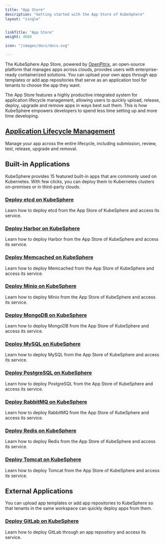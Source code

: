 ```yaml
---
title: "App Store"
description: "Getting started with the App Store of KubeSphere"
layout: "single"


linkTitle: "App Store"
weight: 4600

icon: "/images/docs/docs.svg"

---
```


The KubeSphere App Store, powered by [OpenPitrix](https://github.com/openpitrix/openpitrix), an open-source platform that manages apps across clouds, provides users with enterprise-ready containerized solutions. You can upload your own apps through app templates or add app repositories that serve as an application tool for tenants to choose the app they want.

The App Store features a highly productive integrated system for application lifecycle management, allowing users to quickly upload, release, deploy, upgrade and remove apps in ways best suit them. This is how KubeSphere empowers developers to spend less time setting up and more time developing.

## [Application Lifecycle Management](../application-store/app-lifecycle-management/)

Manage your app across the entire lifecycle, including submission, review, test, release, upgrade and removal.

## Built-in Applications

KubeSphere provides 15 featured built-in apps that are commonly used on Kubernetes. With few clicks, you can deploy them to Kubernetes clusters on-premises or in third-party clouds.

### [Deploy etcd on KubeSphere](../application-store/built-in-apps/etcd-app/)

Learn how to deploy etcd from the App Store of KubeSphere and access its service.

### [Deploy Harbor on KubeSphere](../application-store/built-in-apps/harbor-app/)

Learn how to deploy Harbor from the App Store of KubeSphere and access its service.

### [Deploy Memcached on KubeSphere](../application-store/built-in-apps/memcached-app/)

Learn how to deploy Memcached from the App Store of KubeSphere and access its service.

### [Deploy Minio on KubeSphere](../application-store/built-in-apps/minio-app/)

Learn how to deploy Minio from the App Store of KubeSphere and access its service.

### [Deploy MongoDB on KubeSphere](../application-store/built-in-apps/mongodb-app/)

Learn how to deploy MongoDB from the App Store of KubeSphere and access its service.

### [Deploy MySQL on KubeSphere](../application-store/built-in-apps/mysql-app/)

Learn how to deploy MySQL from the App Store of KubeSphere and access its service.

### [Deploy PostgreSQL on KubeSphere](../application-store/built-in-apps/postgresql-app/)

Learn how to deploy PostgreSQL from the App Store of KubeSphere and access its service.

### [Deploy RabbitMQ on KubeSphere](../application-store/built-in-apps/rabbitmq-app/)

Learn how to deploy RabbitMQ from the App Store of KubeSphere and access its service.

### [Deploy Redis on KubeSphere](../application-store/built-in-apps/redis-app/)

Learn how to deploy Redis from the App Store of KubeSphere and access its service.

### [Deploy Tomcat on KubeSphere](../application-store/built-in-apps/tomcat-app/)

Learn how to deploy Tomcat from the App Store of KubeSphere and access its service.

## External Applications

You can upload app templates or add app repositories to KubeSphere so that tenants in the same workspace can quickly deploy apps from them.

### [Deploy GitLab on KubeSphere](../application-store/external-apps/gitlab-app/)

Learn how to deploy GitLab through an app repository and access its service.